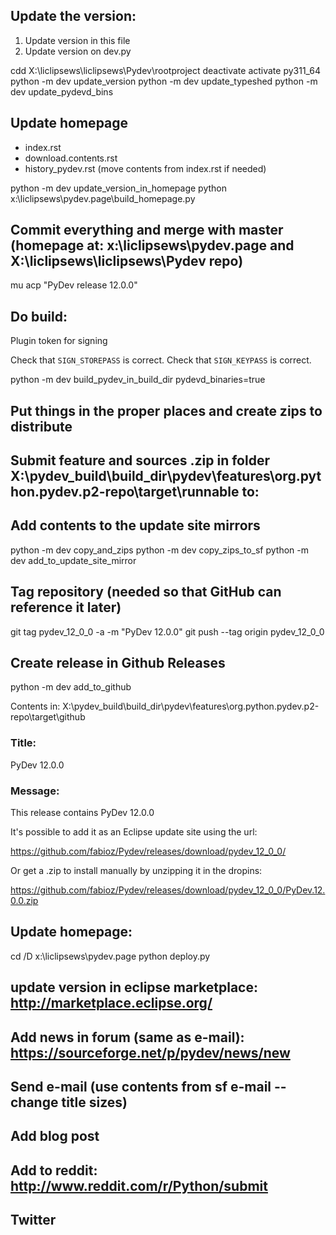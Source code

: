 ##	Update the version:

1. Update version in this file
2. Update version on dev.py

cdd X:\liclipsews\liclipsews\Pydev\rootproject
deactivate
activate py311_64
python -m dev update_version
python -m dev update_typeshed
python -m dev update_pydevd_bins

## Update homepage

- index.rst
- download.contents.rst
- history_pydev.rst (move contents from index.rst if needed)

python -m dev update_version_in_homepage
python x:\liclipsews\pydev.page\build_homepage.py

## Commit everything and merge with master (homepage at: x:\liclipsews\pydev.page and X:\liclipsews\liclipsews\Pydev repo)

mu acp "PyDev release 12.0.0"

## Do build:

Plugin token for signing

Check that `SIGN_STOREPASS` is correct.
Check that `SIGN_KEYPASS` is correct.

python -m dev build_pydev_in_build_dir pydevd_binaries=true

## Put things in the proper places and create zips to distribute
## Submit feature and sources .zip in folder X:\pydev_build\build_dir\pydev\features\org.python.pydev.p2-repo\target\runnable to:
## Add contents to the update site mirrors

python -m dev copy_and_zips
python -m dev copy_zips_to_sf
python -m dev add_to_update_site_mirror

## Tag repository (needed so that GitHub can reference it later)

git tag pydev_12_0_0 -a -m "PyDev 12.0.0"
git push --tag origin pydev_12_0_0

## Create release in Github Releases

python -m dev add_to_github

Contents in: X:\pydev_build\build_dir\pydev\features\org.python.pydev.p2-repo\target\github

### Title:
PyDev 12.0.0

### Message:

This release contains PyDev 12.0.0

It's possible to add it as an Eclipse update site using the url:

https://github.com/fabioz/Pydev/releases/download/pydev_12_0_0/

Or get a .zip to install manually by unzipping it in the dropins:

https://github.com/fabioz/Pydev/releases/download/pydev_12_0_0/PyDev.12.0.0.zip


## Update homepage:

cd /D x:\liclipsews\pydev.page
python deploy.py

## update version in eclipse marketplace: http://marketplace.eclipse.org/

## Add news in forum (same as e-mail): https://sourceforge.net/p/pydev/news/new

## Send e-mail (use contents from sf e-mail -- change title sizes)

## Add blog post

## Add to reddit: http://www.reddit.com/r/Python/submit

## Twitter
